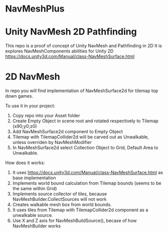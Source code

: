 # NavMeshPlus

# Unity NavMesh 2D Pathfinding 
This repo is a proof of concept of Unity NavMesh and Pathfinding in 2D
It is explores NavMeshComponents abilities for Unity 2D
https://docs.unity3d.com/Manual/class-NavMeshSurface.html

# 2D NavMesh

In repo you will find implementation of NavMeshSurface2d for tilemap top down games.

To use it in your project:

1. Copy repo into your Asset folder 
2. Create Empty Object in scene root and rotated respectively to Tilemap (x90;y0;z0)
3. Add NavMeshSurface2d component to Empty Object
4. Tilemap with TilemapCollider2d will be carved out as Unwalkable, unless overriden by NavMeshModifier 
5. In NavMeshSurface2d select Collection Object to Grid, Default Area to Unwalkable.

How does it works:

1. It uses https://docs.unity3d.com/Manual/class-NavMeshSurface.html as base implementation
2. Implements world bound calculation from Tilemap bounds (seems to be the same within Grid)
3. Implements source collector of tiles, because NavMeshBuilder.CollectSources will not work
4. Creates walkable mesh box from world bounds.
5. It uses tiles from Tilemap with TilemapCollider2d component as a unwalkable source.
6. Use X and Z axis for NavMeshBuildSource(), becase of how NavMeshBuilder works
